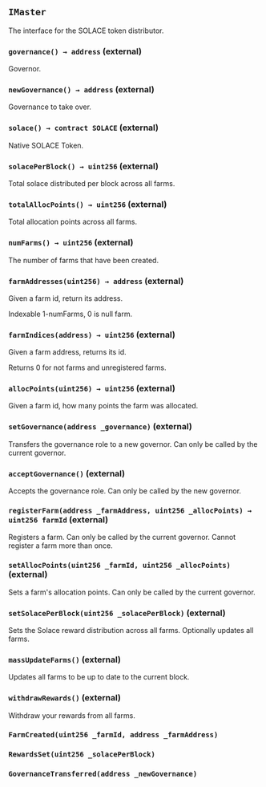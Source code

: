 ## `IMaster`

The interface for the SOLACE token distributor.




### `governance() → address` (external)

Governor.



### `newGovernance() → address` (external)

Governance to take over.



### `solace() → contract SOLACE` (external)

Native SOLACE Token.



### `solacePerBlock() → uint256` (external)

Total solace distributed per block across all farms.



### `totalAllocPoints() → uint256` (external)

Total allocation points across all farms.



### `numFarms() → uint256` (external)

The number of farms that have been created.



### `farmAddresses(uint256) → address` (external)

Given a farm id, return its address.


Indexable 1-numFarms, 0 is null farm.

### `farmIndices(address) → uint256` (external)

Given a farm address, returns its id.


Returns 0 for not farms and unregistered farms.

### `allocPoints(uint256) → uint256` (external)

Given a farm id, how many points the farm was allocated.



### `setGovernance(address _governance)` (external)

Transfers the governance role to a new governor.
Can only be called by the current governor.




### `acceptGovernance()` (external)

Accepts the governance role.
Can only be called by the new governor.



### `registerFarm(address _farmAddress, uint256 _allocPoints) → uint256 farmId` (external)

Registers a farm.
Can only be called by the current governor.
Cannot register a farm more than once.




### `setAllocPoints(uint256 _farmId, uint256 _allocPoints)` (external)

Sets a farm's allocation points.
Can only be called by the current governor.




### `setSolacePerBlock(uint256 _solacePerBlock)` (external)

Sets the Solace reward distribution across all farms.
Optionally updates all farms.




### `massUpdateFarms()` (external)

Updates all farms to be up to date to the current block.



### `withdrawRewards()` (external)

Withdraw your rewards from all farms.




### `FarmCreated(uint256 _farmId, address _farmAddress)`





### `RewardsSet(uint256 _solacePerBlock)`





### `GovernanceTransferred(address _newGovernance)`





